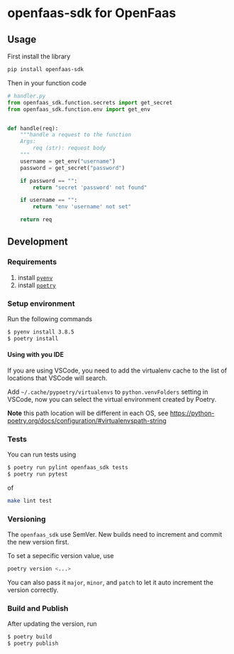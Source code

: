 # openfaas-sdk for OpenFaas

## Usage
First install the library
```sh
pip install openfaas-sdk
```

Then in your function code

```py
# handler.py
from openfaas_sdk.function.secrets import get_secret
from openfaas_sdk.function.env import get_env


def handle(req):
    """handle a request to the function
    Args:
        req (str): request body
    """
    username = get_env("username")
    password = get_secret("password")

    if password == "":
        return "secret 'password' not found"

    if username == "":
        return "env 'username' not set"

    return req
```

## Development

### Requirements
1. install [`pyenv`](https://github.com/pyenv/pyenv)
2. install [`poetry`](https://python-poetry.org/docs/)


### Setup environment

Run the following commands

```sh
$ pyenv install 3.8.5
$ poetry install
```

#### Using with you IDE
If you are using VSCode, you need to add the virtualenv cache to the list of locations that VSCode will search.

Add `~/.cache/pypoetry/virtualenvs` to `python.venvFolders` setting in VSCode, now you can select the virtual environment created by Poetry.

**Note** this path location will be different in each OS, see https://python-poetry.org/docs/configuration/#virtualenvspath-string


### Tests

You can run tests using

```sh
$ poetry run pylint openfaas_sdk tests
$ poetry run pytest
```

of

```sh
make lint test
```

### Versioning

The `openfaas_sdk` use SemVer. New builds need to increment and commit the new version first.

To set a sepecific version value, use

```sh
poetry version <...>
```
You can also pass it `major`, `minor`, and `patch` to let it auto increment the version correctly.


### Build and Publish
After updating the version, run

```sh
$ poetry build
$ poetry publish
```
